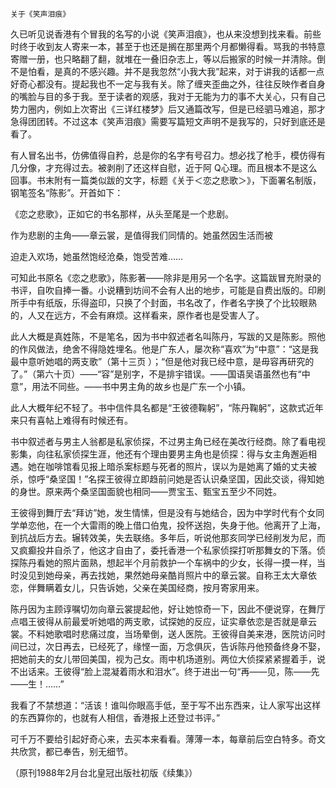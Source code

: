     关于《笑声泪痕》 

   久已听见说香港有个冒我的名写的小说《笑声泪痕》，也从来没想到找来看。前些时终于收到友人寄来一本，甚至于也还是搁在那里两个月都懒得看。骂我的书特意寄赠一册，也只略翻了翻，就堆在一叠旧杂志上，等以后搬家的时候一并清除。倒不是怕看，是真的不感兴趣。并不是我忽然“小我大我”起来，对于讲我的话都一点好奇心都没有。提起我也不一定与我有关。除了缠夹歪曲之外，往往反映作者自身的嘴脸与目的多于我。至于读者的观感，我对于无能为力的事不大关心，只有自己势力圈内，例如上次寄出《三详红楼梦》后又通篇改写，但是已经驷马难追，那才急得团团转。不过这本《笑声泪痕》需要写篇短文声明不是我写的，只好到底还是看了。

   有人冒名出书，仿佛值得自矜，总是你的名字有号召力。想必找了枪手，模仿得有几分像，才充得过去。被剥削了还这样自慰，近于阿 Q心理。而且根本不是这么回事。书末附有一篇类似跋的文字，标题《关于＜恋之悲歌＞》，下面署名制版，钢笔签名“陈影”。开首如下：

   《恋之悲歌》，正如它的书名那样，从头至尾是一个悲剧。

   作为悲剧的主角——章云裳，是值得我们同情的。她虽然因生活而被

   迫走入欢场，她虽然饱经沧桑，饱受苦难……

   可知此书原名《恋之悲歌》，陈影著——除非是用另一个名字。这篇跋冒充附录的书评，自吹自捧一番。小说糟到坊间不会有人出的地步，可能是自费出版的。印刷所手中有纸版，乐得盗印，只换了个封面，书名改了，作者名字换了个比较眼熟的，人又在远方，不会有麻烦。这样看来，原作者也是受害人了。

   此人大概是真姓陈，不是笔名，因为书中叙述者名叫陈丹，写跋的又是陈影。照他的作风做法，绝舍不得隐姓埋名。他是广东人，屡次称“喜欢”为“中意”：“这是我最中意听她唱的两支歌”（第十三页 ）；“但是他对我已经中意，是毋容再研究的了。”（第六十页）——“容”是别字，不是排宇错误。——国语吴语虽然也有“中意”，用法不同些。——书中男主角的故乡也是广东一个小镇。

   此人大概年纪不轻了。书中信件具名都是“王彼德鞠躬”，“陈丹鞠躬”，这款式近年来只有喜帖上难得有时候还有。

   书中叙述者与男主人翁都是私家侦探，不过男主角已经在美改行经商。除了看电视影集，向往私家侦探生涯，他还有个理由要男主角也是侦探：得与女主角邂逅相遇。她在咖啡馆看见报上暗杀案标题与死者的照片，误以为是她离了婚的丈夫被杀，惊呼“桑坚国！”名探王彼得立即趋前问她是否认识桑坚国，因此交谈，得知她的身世。原来两个桑坚国面貌也相同——贾宝玉、甄宝五至少不同姓。

   王彼得到舞厅去“拜访”她，发生情愫，但是没有与她结合，因为中学时代有个女同学单恋他，在一个大雷雨的晚上借口伯鬼，投怀送抱，失身于他。他离开了上海，到抗战后方去。辗转效美，失去联络。多年后，听说他那亥同学已经削发为尼，而又疯癫投井自杀了，他这才自由了，委托香港一个私家侦探打听那舞女的下落。侦探陈丹看她的照片面熟，想起半个月前救护一个车祸中的少女，长得一摸一样，当时没见到她母亲，再去找她，果然她母亲酷肖照片中的章云裳。自称王太大章依恋，伴舞瞒着女儿，只告诉她，父亲在美国经商，按月寄家用来。

   陈丹因为主顾谆嘱切勿向章云裳提起他，好让她惊奇一下，因此不便说穿，在舞厅点唱王彼得从前最爱听她唱的两支歌，试探她的反应，证实章依恋是否就是章云裳。不料她歌唱时悲痛过度，当场晕倒，送人医院。王彼得自美来港，医院访问时间已过，次日再去，已经死了，缘悭一面，万念俱灰，告诉陈丹他预备终身不娶，把她前夫的女儿带回美国，视为己女。雨中机场道别。两位大侦探紧紧握着手，说不出话来。王彼得“脸上混凝着雨水和泪水”。终于进出一句“再——见，陈——先——生！……”

   我看了不禁想道：“活该！谁叫你眼高手低，至于写不出东西来，让人家写出这样的东西算你的，也就有人相信，香港报上还登过书评。”

   可千万不要给引起好奇心来，去买本来看看。薄薄一本，每章前后空白特多。奇文共欣赏，都已奉告，别无细节。

   （原刊1988年2月台北皇冠出版社初版《续集》）

